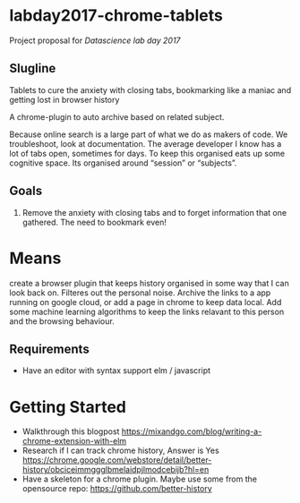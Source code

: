 # labday2017-chrome-tablets
Project proposal for _Datascience lab day 2017_

## Slugline
Tablets to cure the anxiety with closing tabs, bookmarking like a maniac and getting lost in browser history

A chrome-plugin to auto archive based on related subject.

Because online search is a large part of what we do as makers of code. We troubleshoot, look at documentation. 
The average developer I know has a lot of tabs open, sometimes for days. 
To keep this organised eats up some  cognitive space. Its organised around “session” or “subjects”.

## Goals

1. Remove the anxiety with closing tabs and to forget information that one gathered. The need to bookmark even!

# Means
create a browser plugin that keeps history organised in some way that I can look back on. Filteres out the personal noise.
Archive the links to a app running on google cloud, or add a page in chrome to keep data local. 
Add some machine learning algorithms to keep the links relavant to this person and the browsing behaviour. 

## Requirements

* Have an editor with syntax support elm / javascript

# Getting Started

- Walkthrough this blogpost https://mixandgo.com/blog/writing-a-chrome-extension-with-elm
- Research if I can track chrome history, Answer is Yes
https://chrome.google.com/webstore/detail/better-history/obciceimmggglbmelaidpjlmodcebijb?hl=en
- Have a skeleton for a chrome plugin. Maybe use some from the opensource repo: https://github.com/better-history
